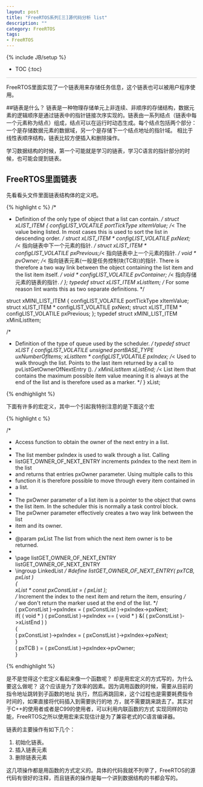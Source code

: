 ```yaml
---
layout: post
title: "FreeRTOS系列[三]源代码分析 list"
description: ""
category: FreeRTOS
tags: 
- FreeRTOS
---
```

{% include JB/setup %}
* TOC
{:toc}
<div style="border-bottom: 1px solid #ccc;line-height: 1.3em;"></div>

FreeRTOS里面实现了一个链表用来存储任务信息，这个链表也可以被用户程序使用。

##链表是什么？
链表是一种物理存储单元上非连续、非顺序的存储结构，数据元素的逻辑顺序是通过链表中的指针链接次序实现的。链表由一系列结点（链表中每一个元素称为结点）组成，结点可以在运行时动态生成。每个结点包括两个部分：一个是存储数据元素的数据域，另一个是存储下一个结点地址的指针域。 相比于线性表顺序结构，链表比较方便插入和删除操作。

学习数据结构的时候，第一个可能就是学习的链表，学习C语言的指针部分的时候，也可能会提到链表。

## FreeRTOS里面链表

先看看头文件里面链表结构体的定义吧。

{%   highlight c %}
/*
 * Definition of the only type of object that a list can contain.
 */
struct xLIST_ITEM
{
	configLIST_VOLATILE portTickType xItemValue;	/*< The value being listed.  In most cases this is used to sort the list in descending order. */
	struct xLIST_ITEM * configLIST_VOLATILE pxNext;	/*< 指向链表中下一个元素的指针. */
	struct xLIST_ITEM * configLIST_VOLATILE pxPrevious;/*< 指向链表中上一个元素的指针. */
	void * pvOwner;									/*< 指向链表元素(一般是任务控制块(TCB))的指针.  There is therefore a two way link between the object containing the list item and the list item itself. */
	void * configLIST_VOLATILE pvContainer;			/*< 指向存储元素的链表的指针. */
};
typedef struct xLIST_ITEM xListItem;				/* For some reason lint wants this as two separate definitions. */

struct xMINI_LIST_ITEM
{
	configLIST_VOLATILE portTickType xItemValue;
	struct xLIST_ITEM * configLIST_VOLATILE pxNext;
	struct xLIST_ITEM * configLIST_VOLATILE pxPrevious;
};
typedef struct xMINI_LIST_ITEM xMiniListItem;

/*
 * Definition of the type of queue used by the scheduler.
 */
typedef struct xLIST
{
	configLIST_VOLATILE unsigned portBASE_TYPE uxNumberOfItems;
	xListItem * configLIST_VOLATILE pxIndex;		/*< Used to walk through the list.  Points to the last item returned by a call to pvListGetOwnerOfNextEntry (). */
	xMiniListItem xListEnd;							/*< List item that contains the maximum possible item value meaning it is always at the end of the list and is therefore used as a marker. */
} xList;

{%   endhighlight %}

下面有许多的宏定义，其中一个引起我特别注意的是下面这个宏

{%   highlight  c %}

/*
 * Access function to obtain the owner of the next entry in a list.
 *
 * The list member pxIndex is used to walk through a list.  Calling
 * listGET_OWNER_OF_NEXT_ENTRY increments pxIndex to the next item in the list
 * and returns that entries pxOwner parameter.  Using multiple calls to this
 * function it is therefore possible to move through every item contained in
 * a list.
 *
 * The pxOwner parameter of a list item is a pointer to the object that owns
 * the list item.  In the scheduler this is normally a task control block.
 * The pxOwner parameter effectively creates a two way link between the list
 * item and its owner.
 *
 * @param pxList The list from which the next item owner is to be returned.
 *
 * \page listGET_OWNER_OF_NEXT_ENTRY listGET_OWNER_OF_NEXT_ENTRY
 * \ingroup LinkedList
 */
#define listGET_OWNER_OF_NEXT_ENTRY( pxTCB, pxList ) \
{	\
xList * const pxConstList = ( pxList );			\
	/* Increment the index to the next item and return the item, ensuring */\
	/* we don't return the marker used at the end of the list.  */	\
	( pxConstList )->pxIndex = ( pxConstList )->pxIndex->pxNext;	\
	if( ( void * ) ( pxConstList )->pxIndex == ( void * ) &( ( pxConstList )->xListEnd ) )	\
	{	    \
		( pxConstList )->pxIndex = ( pxConstList )->pxIndex->pxNext;	\
	}		\
	( pxTCB ) = ( pxConstList )->pxIndex->pvOwner;		\
}

{%  endhighlight %}

是不是觉得这个宏定义看起来像一个函数呢？ 却是用宏定义的方式写的，为什么要这么做呢？
这个应该是为了效率的因素。因为调用函数的时候，需要从目前的指令地址跳转到子函数的地址
执行，然后再跳回来，这个过程也是需要耗费指令时间的，如果直接将代码插入到需要执行的地
方，就不需要跳来跳去了。其实对于C++的使用者或者是C99的使用者，可以利用内联函数的方式
实现同样的功能，FreeRTOS之所以使用宏来实现估计是为了兼容老式的C语言编译器。

链表的主要操作有如下几个：

1.  初始化链表。
2.  插入链表元素
3.  删除链表元素

这几项操作都是用函数的方式定义的。具体的代码我就不列举了，FreeRTOS的源代码有很好的注释，而且链表的操作是每一个讲到数据结构的书都会写的。
